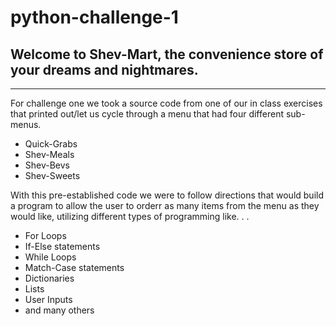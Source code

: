 # python-challenge-1
## Welcome to Shev-Mart, the convenience store of your dreams and nightmares.
 ----------------
 
 For challenge one we took a source code from one of our in class exercises that
 printed out/let us cycle through a menu that had four different sub-menus.

 - Quick-Grabs
 - Shev-Meals
 - Shev-Bevs
 - Shev-Sweets

 With this pre-established code we were to follow directions that would build
 a program to allow the user to orderr as many items from the menu as they would
 like, utilizing different types of programming like. . .
 
 - For Loops
 - If-Else statements
 - While Loops
 - Match-Case statements
 - Dictionaries
 - Lists
 - User Inputs
 - and many others